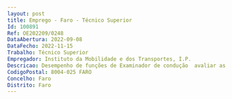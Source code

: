 ```yaml
--- 
layout: post
title: Emprego - Faro - Técnico Superior
Id: 100891
Ref: OE202209/0248
DataAbertura: 2022-09-08
DataFecho: 2022-11-15
Trabalho: Técnico Superior
Empregador: Instituto da Mobilidade e dos Transportes, I.P.
Descricao: Desempenho de funções de Examinador de condução  avaliar as capacidades, conhecimentos, aptidões e comportamentos dos candidatos a condutor, para exercerem, a condução na via pública  observar a destreza do candidato, a capacidade de manobrar os diferentes comandos, o domínio da legislação e regras de trânsito  preencher o relatório com a decisão final de aprovado ou reprovado, fundamentando a decisão de facto e de direito  transmitir ao candidato a condutor, o resultado de avaliação de forma clara e precisa, na presença do instrutor.O posto de trabalho implica a frequência do curso de Examinador e a assinatura do pacto de permanência por três anos no IMT.
CodigoPostal: 8004-025 FARO
Concelho: Faro
Distrito: Faro
--- 
```

